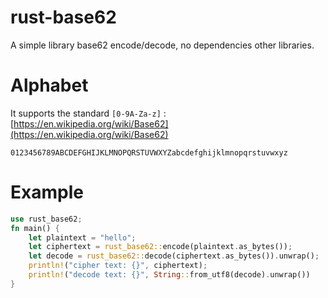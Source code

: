# rust-base62
A simple library base62 encode/decode, no dependencies other libraries.

# Alphabet
It supports the standard `[0-9A-Za-z]` : [https://en.wikipedia.org/wiki/Base62](https://en.wikipedia.org/wiki/Base62)

```
0123456789ABCDEFGHIJKLMNOPQRSTUVWXYZabcdefghijklmnopqrstuvwxyz
```

# Example
```rust
use rust_base62;
fn main() {
    let plaintext = "hello";
    let ciphertext = rust_base62::encode(plaintext.as_bytes());
    let decode = rust_base62::decode(ciphertext.as_bytes()).unwrap();
    println!("cipher text: {}", ciphertext);
    println!("decode text: {}", String::from_utf8(decode).unwrap())
}
```
